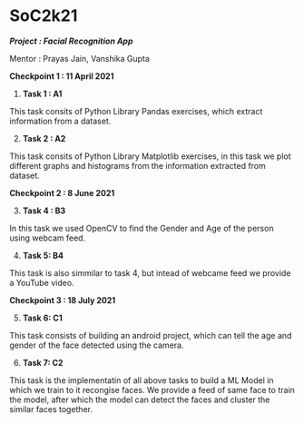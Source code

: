 # SoC2k21 

***Project : Facial Recognition App***

Mentor : Prayas Jain, Vanshika Gupta

**Checkpoint 1 : 11 April 2021**

1) **Task 1 : A1**

This task consits of Python Library Pandas exercises, which extract information from a dataset.

 2) **Task 2 : A2**

 This task consits of Python Library Matplotlib exercises, in this task we plot different graphs and histograms from the information extracted from dataset.  
 
 **Checkpoint 2 : 8 June 2021**
 
 3) **Task 4 : B3**
 
 In this task we used OpenCV to find the Gender and Age of the person using webcam feed.

 4) **Task 5: B4**
                    
 This task is also simmilar to task 4, but intead of webcame feed we provide a YouTube video.
 
 **Checkpoint 3 : 18 July 2021**
 
 5) **Task 6: C1**
 
 This task consists of building an android project, which can tell the age and gender of the face detected using the camera.

 6) **Task 7: C2**
                     
 This task is the implementatin of all above tasks to build a ML Model in which we train to it recongise faces.
 We provide a feed of same face to train the model, after which the model can detect the faces and cluster the similar faces together.
            
